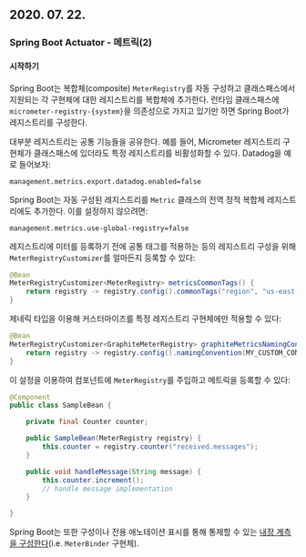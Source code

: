 ## 2020. 07. 22.

### Spring Boot Actuator - 메트릭(2)

#### 시작하기

Spring Boot는 복합체(composite) `MeterRegistry`를 자동 구성하고 클래스패스에서 지원되는 각 구현체에 대한 레지스트리를 복합체에 추가한다. 런타임 클래스패스에 `micrometer-registry-{system}`을 의존성으로 가지고 있기만 하면 Spring Boot가 레지스트리를 구성한다.

대부분 레지스트리는 공통 기능들을 공유한다. 예를 들어, Micrometer 레지스트리 구현체가 클래스패스에 있더라도 특정 레지스트리를 비활성화할 수 있다. Datadog을 예로 들어보자:

```properties
management.metrics.export.datadog.enabled=false
```

Spring Boot는 자동 구성된 레지스트리를 `Metric` 클래스의 전역 정적 복합체 레지스트리에도 추가한다. 이를 설정하지 않으려면:

```properties
management.metrics.use-global-registry=false
```

레지스트리에 미터를 등록하기 전에 공통 태그를 적용하는 등의 레지스트리 구성을 위해 `MeterRegistryCustomizer`를 얼마든지 등록할 수 있다:

```java
@Bean
MeterRegistryCustomizer<MeterRegistry> metricsCommonTags() {
    return registry -> registry.config().commonTags("region", "us-east-1");
}
```

제네릭 타입을 이용해 커스터마이즈를 특정 레지스트리 구현체에만 적용할 수 있다:

```java
@Bean
MeterRegistryCustomizer<GraphiteMeterRegistry> graphiteMetricsNamingConvention() {
    return registry -> registry.config().namingConvention(MY_CUSTOM_CONVENTION);
}
```

이 설정을 이용하여 컴포넌트에 `MeterRegistry`를 주입하고 메트릭을 등록할 수 있다:

```java
@Component
public class SampleBean {

    private final Counter counter;

    public SampleBean(MeterRegistry registry) {
        this.counter = registry.counter("received.messages");
    }

    public void handleMessage(String message) {
        this.counter.increment();
        // handle message implementation
    }

}
```

Spring Boot는 또한 구성이나 전용 애노테이션 표시를 통해 통제할 수 있는 [내장 계측을 구성한다][spring-boot-built-in-instrumentation](i.e. `MeterBinder` 구현체).



[spring-boot-built-in-instrumentation]: https://docs.spring.io/spring-boot/docs/2.3.1.RELEASE/reference/html/production-ready-features.html#production-ready-metrics-meter